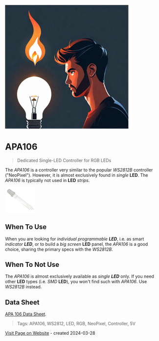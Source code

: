<img src="/assets/images/light.png" width="80%" height="80%" />
 
# APA106

> Dedicated Single-LED Controller for RGB LEDs

The *APA106* is a controller very similar to the popular *WS2812B* controller ("NeoPixel"). However, it is almost exclusively found in *single* **LED**. The *APA106* is typically not used in **LED** *strips*.

<img src="images/led_apa106_single_back_t.png" width="20%" height="20%" />

## When To Use

When you are looking for *individual programmable **LED***, i.e. as smart *indicator **LED***, or to build a *big screen* **LED** panel, the *APA106* is a good choice, sharing the primary specs with the *WS2812B*.


## When To Not Use

The *APA106* is almost exclusively available as *single **LED*** only. If you need other **LED** types (i.e. *SMD* **LED**), you won't find such with *APA106*. Use *WS2812B* instead.


## Data Sheet

[APA 106 Data Sheet](materials/apa106_datasheet.pdf).


> Tags: APA106, WS2812, LED, RGB, NeoPixel, Controller, 5V

[Visit Page on Website](https://done.land/components/light/led/programmable/apa106?796124032028242312) - created 2024-03-28
